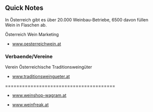 
## Quick Notes

In Österreich gibt es über 20.000 Weinbau-Betriebe, 6500 davon füllen Wein in Flaschen ab.


Österreich Wein Marketing

- www.oesterreichwein.at


### Verbaende/Vereine

Verein Österreichische Traditionsweingüter

- www.traditionsweingueter.at


=======================================

- www.weinshop-wagram.at

- www.weinfreak.at

